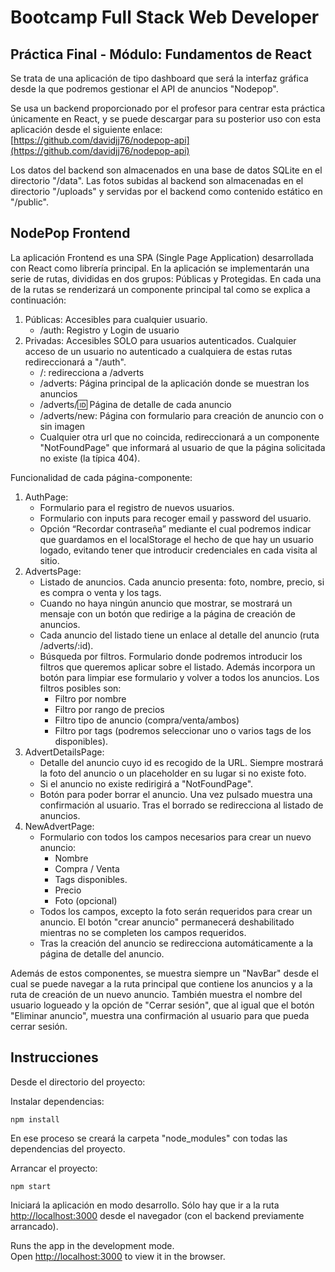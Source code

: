 # Bootcamp Full Stack Web Developer #


## Práctica Final - Módulo: Fundamentos de React


Se trata de una aplicación de tipo dashboard que será la interfaz gráfica desde 
la que podremos gestionar el API de anuncios "Nodepop".

Se usa un backend proporcionado por el profesor para centrar esta práctica únicamente en React, y se puede descargar para su posterior uso con esta aplicación desde el siguiente enlace: [https://github.com/davidjj76/nodepop-api](https://github.com/davidjj76/nodepop-api)

Los datos del backend son almacenados en una base de datos SQLite en el directorio "/data".
Las fotos subidas al backend son almacenadas en el directorio "/uploads" y servidas 
por el backend como contenido estático en "/public".

## NodePop Frontend

La aplicación Frontend es una SPA (Single Page Application) desarrollada con 
React como librería principal.
En la aplicación se implementarán una serie de rutas, 
divididas en dos grupos: Públicas y Protegidas. En cada una de la rutas se 
renderizará un componente principal tal como se explica a continuación:

1. Públicas: Accesibles para cualquier usuario.
	- /auth: Registro y Login de usuario
2. Privadas: Accesibles SOLO para usuarios autenticados. Cualquier acceso 
de un usuario no autenticado a cualquiera de estas rutas redireccionará a 
"/auth".
	- /: redirecciona a /adverts
	- /adverts: Página principal de la aplicación donde se muestran los anuncios
	- /adverts/:id: Página de detalle de cada anuncio
	- /adverts/new: Página con formulario para creación de anuncio con o sin imagen
	- Cualquier otra url que no coincida, redireccionará a un componente 
"NotFoundPage" que informará al usuario de que la página solicitada no 
existe (la típica 404).

Funcionalidad de cada página-componente:


1. AuthPage:
 	- Formulario para el registro de nuevos usuarios.
	- Formulario con inputs para recoger email y password del usuario. 
	- Opción “Recordar contraseña” mediante el cual podremos indicar que 
guardamos en el localStorage el hecho de que hay un usuario logado, 
evitando tener que introducir credenciales en cada visita al sitio.
2. AdvertsPage: 
	- Listado de anuncios. Cada anuncio presenta: foto, nombre, precio, si es 
compra o venta y los tags.
	- Cuando no haya ningún anuncio que mostrar, se mostrará un mensaje con un
botón que redirige a la página de creación de anuncios.
	- Cada anuncio del listado tiene un enlace al detalle del anuncio (ruta
/adverts/:id).
	- Búsqueda por filtros. Formulario donde podremos 
introducir los filtros que queremos aplicar sobre el listado. Además incorpora un botón para limpiar ese formulario y volver a todos los anuncios. Los filtros posibles son:
		- Filtro por nombre
		- Filtro por rango de precios
		- Filtro tipo de anuncio (compra/venta/ambos)
		- Filtro por tags (podremos seleccionar uno o varios tags de los disponibles).
3. AdvertDetailsPage:
	- Detalle del anuncio cuyo id es recogido de la URL. Siempre mostrará la foto del 
anuncio o un placeholder en su lugar si no existe foto.
	- Si el anuncio no existe redirigirá a "NotFoundPage".
	- Botón para poder borrar el anuncio. Una vez pulsado muestra una 
confirmación al usuario. Tras el borrado se redirecciona 
al listado de anuncios.
4. NewAdvertPage:
	- Formulario con todos los campos necesarios para crear un nuevo 
anuncio:
		- Nombre
		- Compra / Venta
		- Tags disponibles.
		- Precio
		- Foto (opcional)
	- Todos los campos, excepto la foto serán requeridos para crear un 
anuncio. El botón "crear anuncio" permanecerá deshabilitado mientras no se completen los campos requeridos.
	- Tras la creación del anuncio se redirecciona automáticamente a la página de detalle del anuncio.



Además de estos componentes, se muestra siempre un "NavBar" desde el cual se puede navegar a la ruta principal que contiene los anuncios y a la ruta de creación de un nuevo anuncio. También muestra el nombre del usuario logueado y la opción de "Cerrar sesión", que al igual que el botón "Eliminar anuncio", muestra una confirmación al usuario para que pueda cerrar sesión.


## Instrucciones

Desde el directorio del proyecto:

Instalar dependencias:

	npm install

En ese proceso se creará la carpeta "node_modules" con todas las dependencias del proyecto.

Arrancar el proyecto:

	npm start

Iniciará la aplicación en modo desarrollo. Sólo hay que ir a la ruta [http://localhost:3000](http://localhost:3000) desde el navegador (con el backend previamente arrancado).

Runs the app in the development mode.\
Open [http://localhost:3000](http://localhost:3000) to view it in the browser.